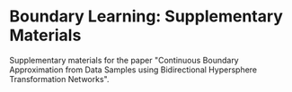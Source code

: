 # Boundary Learning: Supplementary Materials
Supplementary materials for the paper "Continuous Boundary Approximation from Data Samples using Bidirectional Hypersphere Transformation Networks".
